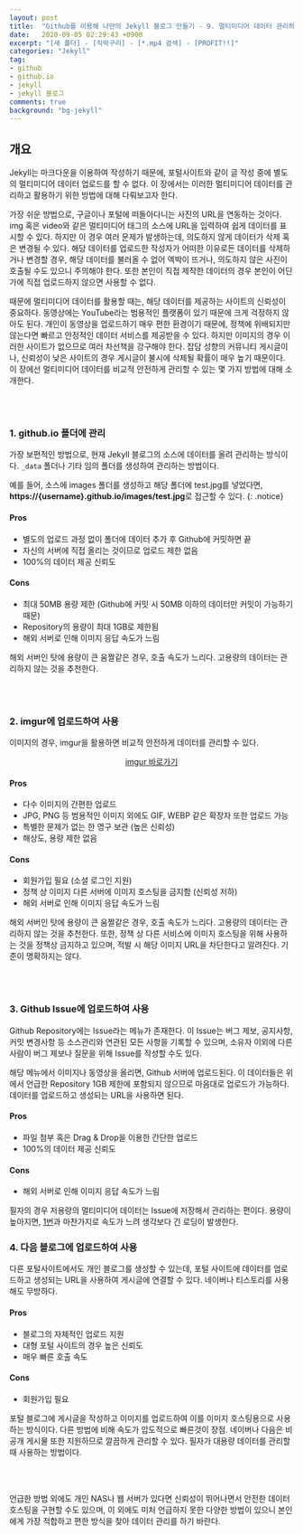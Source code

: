 ```yaml
---
layout: post
title:  "Github를 이용해 나만의 Jekyll 블로그 만들기 - 9. 멀티미디어 데이터 관리하기"
date:   2020-09-05 02:29:43 +0900
excerpt: "[새 폴더] - [직박구리] - [*.mp4 검색] - [PROFIT!!]"
categories: "Jekyll"
tag:
- github
- github.io
- jekyll
- jekyll 블로그
comments: true
background: "bg-jekyll"
---
```


## 개요

Jekyll는 마크다운을 이용하여 작성하기 때문에, 포털사이트와 같이 글 작성 중에 별도의 멀티미디어 데이터 업로드를 할 수 없다. 이 장에서는 이러한 멀티미디어 데이터를 관리하고 활용하기 위한 방법에 대해 다뤄보고자 한다.

가장 쉬운 방법으로, 구글이나 포털에 떠돌아다니는 사진의 URL을 연동하는 것이다. img 혹은 video와 같은 멀티미디어 태그의 소스에 URL을 입력하여 쉽게 데이터를 표시할 수 있다. 하지만 이 경우 여러 문제가 발생하는데, 의도하지 않게 데이터가 삭제 혹은 변경될 수 있다. 해당 데이터를 업로드한 작성자가 어떠한 이유로든 <span class="color-blue">데이터를 삭제하거나 변경할 경우, 해당 데이터를 불러올 수 없어 엑박이 뜨거나, 의도하지 않은 사진이 호출</span>될 수도 있으니 주의해야 한다. 또한 본인이 직접 제작한 데이터의 경우 본인이 어딘가에 직접 업로드하지 않으면 사용할 수 없다.

때문에 멀티미디어 데이터를 활용할 때는, 해당 데이터를 제공하는 사이트의 신뢰성이 중요하다. 동영상에는 YouTube라는 범용적인 플랫폼이 있기 때문에 크게 걱정하지 않아도 된다. 개인이 동영상을 업로드하기 매우 편한 환경이기 때문에, 정책에 위배되지만 않는다면 빠르고 안정적인 데이터 서비스를 제공받을 수 있다. 하지만 이미지의 경우 이러한 사이트가 없으므로 여러 차선책을 강구해야 한다. 잡담 성향의 커뮤니티 게시글이나, 신뢰성이 낮은 사이트의 경우 게시글이 불시에 삭제될 확률이 매우 높기 때문이다. 이 장에선 멀티미디어 데이터를 비교적 안전하게 관리할 수 있는 몇 가지 방법에 대해 소개한다.

<br />
<br />

### 1. github.io 폴더에 관리

가장 보편적인 방법으로, 현재 Jekyll 블로그의 소스에 데이터를 올려 관리하는 방식이다. `_data` 폴더나 기타 임의 폴더를 생성하여 관리하는 방법이다.

예를 들어, 소스에 images 폴더를 생성하고 해당 폴더에 test.jpg를 넣었다면, **https://{username}.github.io/images/test.jpg**로 접근할 수 있다.
{: .notice}

<h4 class="color-green">Pros</h4>

* 별도의 업로드 과정 없이 폴더에 데이터 추가 후 Github에 커밋하면 끝
* 자신의 서버에 직접 올리는 것이므로 업로드 제한 없음
* 100%의 데이터 제공 신뢰도

<h4 class="color-red">Cons</h4>

* 최대 50MB 용량 제한 (Github에 커밋 시 50MB 이하의 데이터만 커밋이 가능하기 때문)
* Repository의 용량이 최대 1GB로 제한됨
* 해외 서버로 인해 이미지 응답 속도가 느림

해외 서버인 탓에 용량이 큰 움짤같은 경우, 호출 속도가 느리다. 고용량의 데이터는 관리하지 않는 것을 추천한다.

<br />
<br />

### 2. imgur에 업로드하여 사용

이미지의 경우, imgur을 활용하면 비교적 안전하게 데이터를 관리할 수 있다.

<center>
	<a href="https://imgur.com/" class="btn">imgur 바로가기</a>
</center>

<h4 class="color-green">Pros</h4>

* 다수 이미지의 간편한 업로드
* JPG, PNG 등 범용적인 이미지 외에도 GIF, WEBP 같은 확장자 또한 업로드 가능
* 특별한 문제가 없는 한 영구 보관 (높은 신뢰성)
* 해상도, 용량 제한 없음

<h4 class="color-red">Cons</h4>

* 회원가입 필요 (소셜 로그인 지원)
* 정책 상 이미지 다른 서버에 이미지 호스팅을 금지함 (신뢰성 저하)
* 해외 서버로 인해 이미지 응답 속도가 느림

해외 서버인 탓에 용량이 큰 움짤같은 경우, 호출 속도가 느리다. 고용량의 데이터는 관리하지 않는 것을 추천한다. 또한, <span class="color-red">정책 상 다른 서비스에 이미지 호스팅을 위해 사용하는 것을 정책상 금지</span>하고 있으며, 적발 시 해당 이미지 URL을 차단한다고 알려진다. 기준이 명확하지는 않다.

<br />
<br />

### 3. Github Issue에 업로드하여 사용

Github Repository에는 Issue라는 메뉴가 존재한다. 이 Issue는 버그 제보, 공지사항, 커밋 변경사항 등 소스관리와 연관된 모든 사항을 기록할 수 있으며, 소유자 이외에 다른 사람이 버그 제보나 질문을 위해 Issue를 작성할 수도 있다.

해당 메뉴에서 이미지나 동영상을 올리면, Github 서버에 업로드된다. 이 데이터들은 위에서 언급한 Repository 1GB 제한에 포함되지 않으므로 마음대로 업로드가 가능하다. 데이터를 업로드하고 생성되는 URL을 사용하면 된다.

<h4 class="color-green">Pros</h4>

* 파일 첨부 혹은 Drag & Drop을 이용한 간단한 업로드
* 100%의 데이터 제공 신뢰도

<h4 class="color-red">Cons</h4>

* 해외 서버로 인해 이미지 응답 속도가 느림

필자의 경우 저용량의 멀티미디어 데이터는 Issue에 저장해서 관리하는 편이다. 용량이 높아지면, <a href="#1-githubio-폴더에-관리">1번</a>과 마찬가지로 속도가 느려 생각보다 긴 로딩이 발생한다.

### 4. 다음 블로그에 업로드하여 사용

다른 포털사이트에서도 개인 블로그를 생성할 수 있는데, 포털 사이트에 데이터를 업로드하고 생성되는 URL을 사용하여 게시글에 연결할 수 있다. 네이버나 티스토리를 사용해도 무방하다.

<h4 class="color-green">Pros</h4>

* 블로그의 자체적인 업로드 지원
* 대형 포털 사이트의 경우 높은 신뢰도
* 매우 빠른 호출 속도

<h4 class="color-red">Cons</h4>

* 회원가입 필요

포털 블로그에 게시글을 작성하고 이미지를 업로드하여 이를 이미지 호스팅용으로 사용하는 방식이다. 다른 방법에 비해 속도가 압도적으로 빠른것이 장점. 네이버나 다음은 비공개 게시물 또한 지원하므로 깔끔하게 관리할 수 있다. 필자가 대용량 데이터를 관리할 때 사용하는 방법이다.

<br />
<br />

언급한 방법 외에도 개인 NAS나 웹 서버가 있다면 신뢰성이 뛰어나면서 안전한 데이터 호스팅을 구현할 수도 있으며, 이 외에도 미처 언급하지 못한 다양한 방법이 있으니 본인에게 가장 적합하고 편한 방식을 찾아 데이터 관리를 하기 바란다.